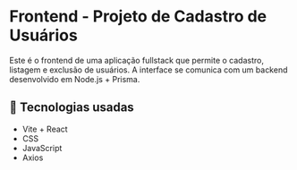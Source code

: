 # Frontend - Projeto de Cadastro de Usuários

Este é o frontend de uma aplicação fullstack que permite o cadastro, listagem e exclusão de usuários. A interface se comunica com um backend desenvolvido em Node.js + Prisma.

## 🚀 Tecnologias usadas

- Vite + React
- CSS
- JavaScript
- Axios

